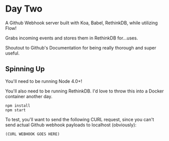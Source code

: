 # Day Two
A Github Webhook server built with Koa, Babel, RethinkDB, while utilizing Flow!

Grabs incoming events and stores them in RethinkDB for...uses.

Shoutout to Github's Documentation for being really thorough and super useful.

## Spinning Up
You'll need to be running Node 4.0+!

You'll also need to be running RethinkDB. I'd love to throw this into a Docker
container another day.

```
npm install
npm start
```

To test, you'll want to send the following CURL request, since you can't send actual
Github webhook payloads to localhost (obviously):

```
(CURL WEBHOOK GOES HERE)
```
